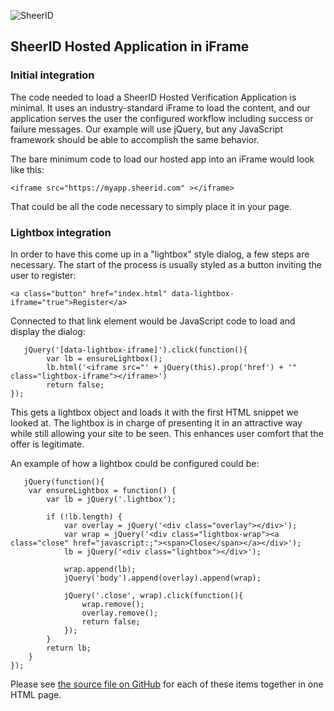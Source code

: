 ![SheerID](http://www.sheerid.com/wp-content/themes/sheerid/img/logo.png)

## SheerID Hosted Application in iFrame

### Initial integration

The code needed to load a SheerID Hosted Verification Application is minimal. It uses an industry-standard iFrame to load the content, and our application serves the user the configured workflow including success or failure messages. Our example will use jQuery, but any JavaScript framework should be able to accomplish the same behavior.

The bare minimum code to load our hosted app into an iFrame would look like this:

    <iframe src="https://myapp.sheerid.com" ></iframe>

That could be all the code necessary to simply place it in your page.

### Lightbox integration

In order to have this come up in a "lightbox" style dialog, a few steps are necessary. The start of the process is usually styled as a button inviting the user to register:

    <a class="button" href="index.html" data-lightbox-iframe="true">Register</a>

Connected to that link element would be JavaScript code to load and display the dialog:


       jQuery('[data-lightbox-iframe]').click(function(){
            var lb = ensureLightbox();
            lb.html('<iframe src="' + jQuery(this).prop('href') + '" class="lightbox-iframe"></iframe>')
            return false;
    });

This gets a lightbox object and loads it with the first HTML snippet we looked at. The lightbox is in charge of presenting it in an attractive way while still allowing your site to be seen. This enhances user comfort that the offer is legitimate.

An example of how a lightbox could be configured could be:


       jQuery(function(){
        var ensureLightbox = function() {
            var lb = jQuery('.lightbox');

            if (!lb.length) {
                var overlay = jQuery('<div class="overlay"></div>');
                var wrap = jQuery('<div class="lightbox-wrap"><a class="close" href="javascript:;"><span>Close</span></a></div>');
                lb = jQuery('<div class="lightbox"></div>');

                wrap.append(lb);
                jQuery('body').append(overlay).append(wrap);

                jQuery('.close', wrap).click(function(){
                    wrap.remove();
                    overlay.remove();
                    return false;
                });
            }
            return lb;
        }            
    });

Please see [the source file on GitHub](https://github.com/sheerid/getting-started/blob/master/hosted/example-iframe-page.html) for each of these items together in one HTML page.